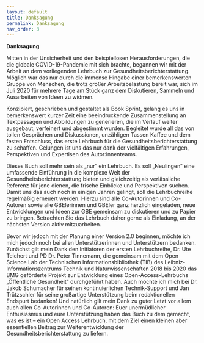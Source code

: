 ```yaml
---
layout: default
title: Danksagung
permalink: Danksagung
nav_order: 3
---
```


**Danksagung**

Mitten in der Unsicherheit und den beispiellosen Herausforderungen, die die globale COVID-19-Pandemie mit sich brachte, begannen wir mit der Arbeit an dem vorliegenden Lehrbuch zur Gesundheitsberichterstattung. Möglich war das nur durch die immense Hingabe einer bemerkenswerten Gruppe von Menschen, die trotz großer Arbeitsbelastung bereit war, sich im Juli 2020 für mehrere Tage am Stück ganz dem Diskutieren, Sammeln und Ausarbeiten von Ideen zu widmen. 

Konzipiert, geschrieben und gestaltet als Book Sprint, gelang es uns in bemerkenswert kurzer Zeit eine beeindruckende Zusammenstellung an Textpassagen und Abbildungen zu generieren, die im Verlauf weiter ausgebaut, verfeinert und abgestimmt wurden. Begleitet wurde all das von tollen Gesprächen und Diskussionen, unzähligen Tassen Kaffee und dem festen Entschluss, das erste Lehrbuch für die Gesundheitsberichterstattung zu schaffen. Gelungen ist uns das nur dank der vielfältigen Erfahrungen, Perspektiven und Expertisen des Autor:innenteams. 

Dieses Buch soll mehr sein als „nur“ ein Lehrbuch. Es soll „Neulingen“ eine umfassende Einführung in die komplexe Welt der Gesundheitsberichterstattung bieten und gleichzeitig als verlässliche Referenz für jene dienen, die frische Einblicke und Perspektiven suchen. Damit uns das auch noch in einigen Jahren gelingt, soll die Lehrbuchreihe regelmäßig erneuert werden. Hierzu sind alle Co-Autorinnen und Co-Autoren sowie alle GBElerinnen und GBEler ganz herzlich eingeladen, neue Entwicklungen und Ideen zur GBE gemeinsam zu diskutieren und zu Papier zu bringen. Betrachten Sie das Lehrbuch daher gerne als Einladung, an der nächsten Version aktiv mitzuarbeiten.

Bevor wir jedoch mit der Planung einer Version 2.0 beginnen, möchte ich mich jedoch noch bei allen Unterstützerinnen und Unterstützern bedanken. Zunächst gilt mein Dank den Initiatoren der ersten Lehrbuchreihe, Dr. Ute Teichert und PD Dr. Peter Tinnemann, die gemeinsam mit dem Open Science Lab der Technischen Informationsbibliothek (TIB) des Leibniz-Informationszentrums Technik und Naturwissenschaften 2018 bis 2020 das BMG geförderte Projekt zur Entwicklung eines Open-Access-Lehrbuchs „Öffentliche Gesundheit" durchgeführt haben. Auch möchte ich mich bei Dr. Jakob Schumacher für seinen kontinuierlichen Technik-Support und Jan Trützschler für seine großartige Unterstützung beim redaktionellen Endspurt bedanken! Und natürlich gilt mein Dank zu guter Letzt vor allem auch allen Co-Autorinnen und Co-Autoren: Euer unermüdlicher Enthusiasmus und eure Unterstützung haben das Buch zu dem gemacht, was es ist – ein Open Access Lehrbuch, mit dem Ziel einen kleinen aber essentiellen Beitrag zur Weiterentwicklung der Gesundheitsberichterstattung zu liefern. 
